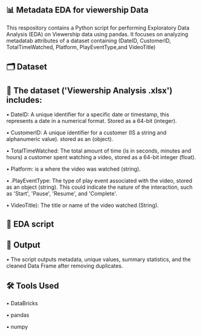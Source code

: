 ## 📊 Metadata EDA for viewership Data  

This respository contains a Python script for performing Exploratory Data Analysis (EDA) on Viewership data using pandas. It focuses on analyzing metadatab attributes of a dataset containing (DateID, CustomerID, TotalTimeWatched, Platform, PlayEventType,and VideoTitle)  

 ## 🗂️  Dataset  
 
 ## 🚀 The dataset ('Viewership Analysis .xlsx') includes:  
 
•	DateID: A unique identifier for a specific date or timestamp, this represents a date in a numerical format. Stored as a 64-bit (integer).  

•	CustomerID: A unique identifier for a customer (IS a string and alphanumeric value). stored as an (object).  

•	TotalTimeWatched: The total amount of time (is in seconds, minutes and hours) a customer spent watching a video, stored as a 64-bit integer (float).  

•	Platform: is a where the video was watched (string).  

•	.PlayEventType: The type of play event associated with the video, stored as an object (string). This could indicate the nature of the interaction, such as 'Start', 'Pause', 'Resume', and 'Complete'.  

•	VideoTitle): The title or name of the video watched (String).  

 ## 🧪 EDA script  
 
## 💾 Output  

•	The script outputs metadata, unique values, summary statistics, and the cleaned Data Frame after removing duplicates.  

## 🛠️ Tools Used  

•	DataBricks  

•	pandas  

•	numpy

